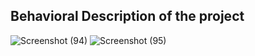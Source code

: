 ## Behavioral Description of the project
![Screenshot (94)](https://user-images.githubusercontent.com/65439506/114548054-dba78a00-9c7c-11eb-940d-7a5fb7ceb56d.png)
![Screenshot (95)](https://user-images.githubusercontent.com/65439506/114558581-748fd280-9c88-11eb-86ea-2cb5f8658d4b.png)


